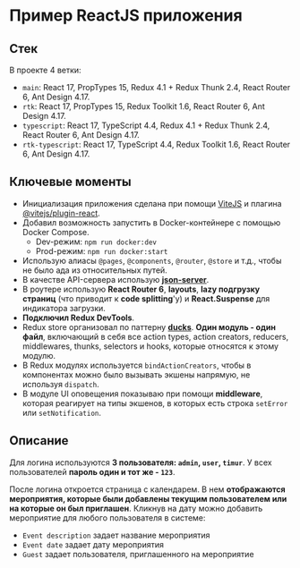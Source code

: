 # Пример ReactJS приложения

## Стек

В проекте 4 ветки:

* `main`: React 17, PropTypes 15, Redux 4.1 + Redux Thunk 2.4, React Router 6, Ant Design 4.17.
* `rtk`: React 17, PropTypes 15, Redux Toolkit 1.6, React Router 6, Ant Design 4.17.
* `typescript`: React 17, TypeScript 4.4, Redux 4.1 + Redux Thunk 2.4, React Router 6, Ant Design 4.17.
* `rtk-typescript`: React 17, TypeScript 4.4, Redux Toolkit 1.6, React Router 6, Ant Design 4.17.

## Ключевые моменты

* Инициализация приложения сделана при помощи [ViteJS](https://vitejs.dev/) и плагина [@vitejs/plugin-react](https://github.com/vitejs/vite/tree/main/packages/plugin-react).
* Добавил возможность запустить в Docker-контейнере с помощью Docker Compose.
    * Dev-режим: `npm run docker:dev`
    * Prod-режим: `npm run docker:start`
* Использую алиасы `@pages`, `@components`, `@router`, `@store` и т.д., чтобы не было ада из относительных путей.
* В качестве API-сервера использую [**json-server**](https://github.com/typicode/json-server).
* В роутере использую **React Router 6**, **layouts**, **lazy подгрузку страниц** (что приводит к **code splitting**'у) и **React.Suspense** для индикатора загрузки.
* **Подключил Redux DevTools**.
* Redux store организовал по паттерну [**ducks**](https://redux.js.org/style-guide/style-guide#structure-files-as-feature-folders-with-single-file-logic). **Один модуль - один файл**, включающий в себя все action types, action creators, reducers, middlewares, thunks, selectors и hooks, которые относятся к этому модулю.
* В Redux модулях используется `bindActionCreators`, чтобы в компонентах можно было вызывать экшены напрямую, не используя `dispatch`.
* В модуле UI оповещения показываю при помощи **middleware**, которая реагирует на типы экшенов, в которых есть строка `setError` или `setNotification`.

## Описание

Для логина используются **3 пользователя: `admin`, `user`, `timur`**. У всех пользователей **пароль один и тот же - `123`**.

После логина откроется страница с календарем. В нем **отображаются мероприятия, которые были добавлены текущим пользователем или на которые он был приглашен**. Кликнув на дату можно добавить мероприятие для любого пользователя в системе:

* `Event description` задает название мероприятия
* `Event date` задает дату мероприятия
* `Guest` задает пользователя, приглашенного на мероприятие

